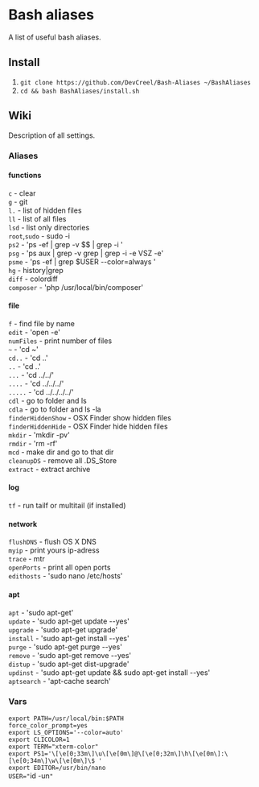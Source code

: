 # Bash aliases #

A list of useful bash aliases.

## Install ##

1. `git clone https://github.com/DevCreel/Bash-Aliases ~/BashAliases`
2. `cd && bash BashAliases/install.sh`

## Wiki ##

Description of all settings.

### Aliases ###

#### functions ####

`c` - clear<br>
`g` - git<br>
`l.` - list of hidden files<br>
`ll` - list of all files<br>
`lsd` - list only directories<br>
`root`,`sudo` - sudo -i<br>
`ps2` - 'ps -ef | grep -v $$ | grep -i '<br>
`psg` - 'ps aux | grep -v grep | grep -i -e VSZ -e'<br>
`psme` - 'ps -ef | grep $USER --color=always '<br>
`hg` - history|grep<br>
`diff` - colordiff<br>
`composer` - 'php /usr/local/bin/composer'<br>


#### file ####

`f` - find file by name<br>
`edit` - 'open -e'<br>
`numFiles` - print number of files<br>
`~` - 'cd ~'<br>
`cd..` - 'cd ..'<br>
`..` - 'cd ..'<br>
`...` - 'cd ../../'<br>
`....` - 'cd ../../../'<br>
`.....` - 'cd ../../../../'<br>
`cdl` - go to folder and ls<br>
`cdla` - go to folder and ls -la<br>
`finderHiddenShow` - OSX Finder show hidden files<br>
`finderHiddenHide` - OSX Finder hide hidden files<br>
`mkdir` - 'mkdir -pv'<br>
`rmdir` - 'rm -rf'<br>
`mcd` - make dir and go to that dir<br>
`cleanupDS` - remove all .DS_Store<br>
`extract` - extract archive<br>

#### log ####

`tf` - run tailf or multitail (if installed)<br>

#### network ####

`flushDNS` - flush OS X DNS<br>
`myip` - print yours ip-adress<br>
`trace` - mtr<br>
`openPorts` - print all open ports<br>
`edithosts` - 'sudo nano /etc/hosts'<br>

#### apt ####

`apt` - 'sudo apt-get'<br>
`update` - 'sudo apt-get update  --yes'<br>
`upgrade` - 'sudo apt-get upgrade'<br>
`install` - 'sudo apt-get install --yes'<br>
`purge` - 'sudo apt-get purge --yes'<br>
`remove` - 'sudo apt-get remove --yes'<br>
`distup` - 'sudo apt-get dist-upgrade'<br>
`updinst` - 'sudo apt-get update && sudo apt-get install --yes'<br>
`aptsearch` - 'apt-cache search'<br>

### Vars ###

`export PATH=/usr/local/bin:$PATH`<br>
`force_color_prompt=yes`<br>
`export LS_OPTIONS='--color=auto'`<br>
`export CLICOLOR=1`<br>
`export TERM="xterm-color"`<br>
`export PS1='\[\e[0;33m\]\u\[\e[0m\]@\[\e[0;32m\]\h\[\e[0m\]:\[\e[0;34m\]\w\[\e[0m\]\$ '`<br>
`export EDITOR=/usr/bin/nano`<br>
`USER="`id -un`"`<br>
